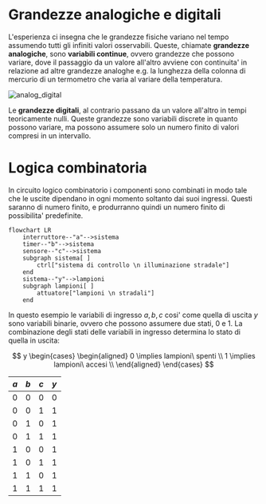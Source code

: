 # Grandezze analogiche e digitali  

L'esperienza ci insegna che le grandezze fisiche variano nel tempo assumendo tutti gli infiniti valori osservabili. Queste, chiamate **grandezze analogiche**, sono **variabili continue**, ovvero grandezze che possono variare, dove il passaggio da un valore all'altro avviene con continuita' in relazione ad altre grandezze analoghe e.g. la lunghezza della colonna di mercurio di un termometro che varia al variare della temperatura.  

![analog_digital](https://github.com/dennyb87/elettrotecnica-serale/assets/7195133/e76f9259-dd90-4016-a6cc-5cb5ebd75f34)  

Le **grandezze digitali**, al contrario passano da un valore all'altro in tempi teoricamente nulli. Queste grandezze sono variabili discrete in quanto possono variare, ma possono assumere solo un numero finito di valori compresi in un intervallo.  

# Logica combinatoria  

In circuito logico combinatorio i componenti sono combinati in modo tale che le uscite dipendano in ogni momento soltanto dai suoi ingressi. Questi saranno di numero finito, e produrranno quindi un numero finito di possibilita' predefinite.  

```mermaid
flowchart LR
    interruttore--"a"-->sistema
    timer--"b"-->sistema
    sensore--"c"-->sistema
    subgraph sistema[ ]
        ctrl["sistema di controllo \n illuminazione stradale"]
    end
    sistema--"y"-->lampioni
    subgraph lampioni[ ]
        attuatore["lampioni \n stradali"]
    end
```

In questo esempio le variabili di ingresso $a,b,c$ cosi' come quella di uscita $y$ sono variabili binarie, ovvero che possono assumere due stati, $0$ e $1$. La combinazione degli stati delle variabili in ingresso determina lo stato di quella in uscita:  

$$
y \begin{cases}
  \begin{aligned}
    0 \implies lampioni\ spenti \\
    1 \implies lampioni\ accesi \\
  \end{aligned}
\end{cases}
$$

| $a$ | $b$ | $c$ | $y$ |
| --- | --- | --- | --- |
| $0$ | $0$ | $0$ | $0$ |
| $0$ | $0$ | $1$ | $1$ |
| $0$ | $1$ | $0$ | $1$ |
| $0$ | $1$ | $1$ | $1$ |
| $1$ | $0$ | $0$ | $1$ |
| $1$ | $0$ | $1$ | $1$ |
| $1$ | $1$ | $0$ | $1$ |
| $1$ | $1$ | $1$ | $1$ |
